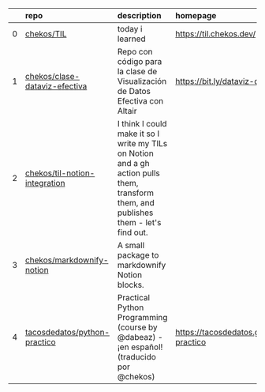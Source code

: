 |    | repo                                                                              | description                                                                                                                           | homepage                                       |
|---:|:----------------------------------------------------------------------------------|:--------------------------------------------------------------------------------------------------------------------------------------|:-----------------------------------------------|
|  0 | [chekos/TIL](https://github.com/chekos/TIL)                                       | today i learned                                                                                                                       | https://til.chekos.dev/                        |
|  1 | [chekos/clase-dataviz-efectiva](https://github.com/chekos/clase-dataviz-efectiva) | Repo con código para la clase de Visualización de Datos Efectiva con Altair                                                           | https://bit.ly/dataviz-demo                    |
|  2 | [chekos/til-notion-integration](https://github.com/chekos/til-notion-integration) | I think I could make it so I write my TILs on Notion and a gh action pulls them, transform them, and publishes them - let's find out. |                                                |
|  3 | [chekos/markdownify-notion](https://github.com/chekos/markdownify-notion)         | A small package to markdownify Notion blocks.                                                                                         |                                                |
|  4 | [tacosdedatos/python-practico](https://github.com/tacosdedatos/python-practico)   | Practical Python Programming (course by @dabeaz) - ¡en español! (traducido por @chekos)                                               | https://tacosdedatos.github.io/python-practico |